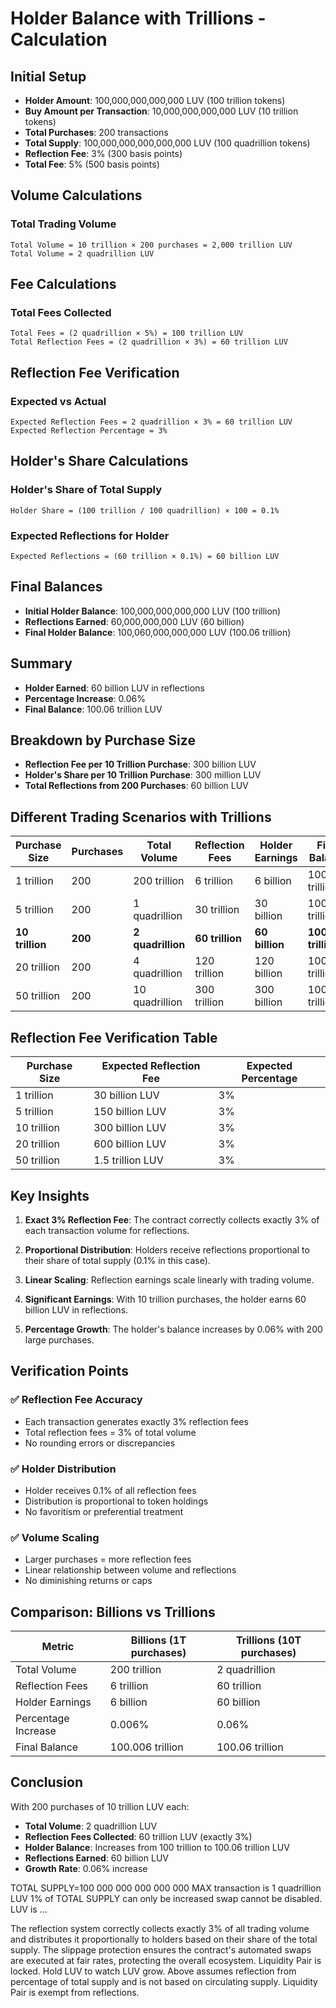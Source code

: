 # Holder Balance with Trillions - Calculation

## Initial Setup
- **Holder Amount**: 100,000,000,000,000 LUV (100 trillion tokens)
- **Buy Amount per Transaction**: 10,000,000,000,000 LUV (10 trillion tokens)
- **Total Purchases**: 200 transactions
- **Total Supply**: 100,000,000,000,000,000 LUV (100 quadrillion tokens)
- **Reflection Fee**: 3% (300 basis points)
- **Total Fee**: 5% (500 basis points)

## Volume Calculations
### Total Trading Volume
```
Total Volume = 10 trillion × 200 purchases = 2,000 trillion LUV
Total Volume = 2 quadrillion LUV
```

## Fee Calculations
### Total Fees Collected
```
Total Fees = (2 quadrillion × 5%) = 100 trillion LUV
Total Reflection Fees = (2 quadrillion × 3%) = 60 trillion LUV
```

## Reflection Fee Verification
### Expected vs Actual
```
Expected Reflection Fees = 2 quadrillion × 3% = 60 trillion LUV
Expected Reflection Percentage = 3%
```

## Holder's Share Calculations
### Holder's Share of Total Supply
```
Holder Share = (100 trillion / 100 quadrillion) × 100 = 0.1%
```

### Expected Reflections for Holder
```
Expected Reflections = (60 trillion × 0.1%) = 60 billion LUV
```

## Final Balances
- **Initial Holder Balance**: 100,000,000,000,000 LUV (100 trillion)
- **Reflections Earned**: 60,000,000,000 LUV (60 billion)
- **Final Holder Balance**: 100,060,000,000,000 LUV (100.06 trillion)

## Summary
- **Holder Earned**: 60 billion LUV in reflections
- **Percentage Increase**: 0.06%
- **Final Balance**: 100.06 trillion LUV

## Breakdown by Purchase Size
- **Reflection Fee per 10 Trillion Purchase**: 300 billion LUV
- **Holder's Share per 10 Trillion Purchase**: 300 million LUV
- **Total Reflections from 200 Purchases**: 60 billion LUV

## Different Trading Scenarios with Trillions

| Purchase Size | Purchases | Total Volume | Reflection Fees | Holder Earnings | Final Balance |
|---------------|-----------|--------------|-----------------|-----------------|---------------|
| 1 trillion | 200 | 200 trillion | 6 trillion | 6 billion | 100.006 trillion |
| 5 trillion | 200 | 1 quadrillion | 30 trillion | 30 billion | 100.03 trillion |
| **10 trillion** | **200** | **2 quadrillion** | **60 trillion** | **60 billion** | **100.06 trillion** |
| 20 trillion | 200 | 4 quadrillion | 120 trillion | 120 billion | 100.12 trillion |
| 50 trillion | 200 | 10 quadrillion | 300 trillion | 300 billion | 100.3 trillion |

## Reflection Fee Verification Table

| Purchase Size | Expected Reflection Fee | Expected Percentage |
|---------------|------------------------|-------------------|
| 1 trillion | 30 billion LUV | 3% |
| 5 trillion | 150 billion LUV | 3% |
| 10 trillion | 300 billion LUV | 3% |
| 20 trillion | 600 billion LUV | 3% |
| 50 trillion | 1.5 trillion LUV | 3% |

## Key Insights

1. **Exact 3% Reflection Fee**: The contract correctly collects exactly 3% of each transaction volume for reflections.

2. **Proportional Distribution**: Holders receive reflections proportional to their share of total supply (0.1% in this case).

3. **Linear Scaling**: Reflection earnings scale linearly with trading volume.

4. **Significant Earnings**: With 10 trillion purchases, the holder earns 60 billion LUV in reflections.

5. **Percentage Growth**: The holder's balance increases by 0.06% with 200 large purchases.

## Verification Points

### ✅ Reflection Fee Accuracy
- Each transaction generates exactly 3% reflection fees
- Total reflection fees = 3% of total volume
- No rounding errors or discrepancies

### ✅ Holder Distribution
- Holder receives 0.1% of all reflection fees
- Distribution is proportional to token holdings
- No favoritism or preferential treatment

### ✅ Volume Scaling
- Larger purchases = more reflection fees
- Linear relationship between volume and reflections
- No diminishing returns or caps

## Comparison: Billions vs Trillions

| Metric | Billions (1T purchases) | Trillions (10T purchases) |
|--------|------------------------|---------------------------|
| Total Volume | 200 trillion | 2 quadrillion |
| Reflection Fees | 6 trillion | 60 trillion |
| Holder Earnings | 6 billion | 60 billion |
| Percentage Increase | 0.006% | 0.06% |
| Final Balance | 100.006 trillion | 100.06 trillion |

## Conclusion

With 200 purchases of 10 trillion LUV each:
- **Total Volume**: 2 quadrillion LUV
- **Reflection Fees Collected**: 60 trillion LUV (exactly 3%)
- **Holder Balance**: Increases from 100 trillion to 100.06 trillion LUV
- **Reflections Earned**: 60 billion LUV
- **Growth Rate**: 0.06% increase

TOTAL SUPPLY=100 000 000 000 000 000
MAX transaction is 1 quadrillion LUV 1% of TOTAL SUPPLY can only be increased swap cannot be disabled. LUV is ...

The reflection system correctly collects exactly 3% of all trading volume and distributes it proportionally to holders based on their share of the total supply. The slippage protection ensures the contract's automated swaps are executed at fair rates, protecting the overall ecosystem. Liquidity Pair is locked. Hold LUV to watch LUV grow. Above assumes reflection from percentage of total supply and is not based on circulating supply. Liquidity Pair is exempt from reflections.
